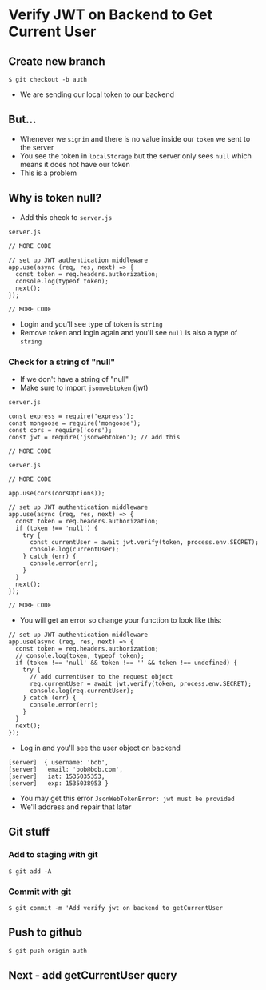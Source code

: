 # Verify JWT on Backend to Get Current User
## Create new branch
`$ git checkout -b auth`

* We are sending our local token to our backend 

## But...
* Whenever we `signin` and there is no value inside our `token` we sent to the server
* You see the token in `localStorage` but the server only sees `null` which means it does not have our token
* This is a problem 

## Why is token null?
* Add this check to `server.js`

`server.js`

```
// MORE CODE

// set up JWT authentication middleware
app.use(async (req, res, next) => {
  const token = req.headers.authorization;
  console.log(typeof token);
  next();
});

// MORE CODE
```

* Login and you'll see type of token is `string`
* Remove token and login again and you'll see `null` is also a type of `string`

### Check for a string of "null"
* If we don't have a string of "null"
* Make sure to import `jsonwebtoken` (jwt)

`server.js`

```
const express = require('express');
const mongoose = require('mongoose');
const cors = require('cors');
const jwt = require('jsonwebtoken'); // add this

// MORE CODE
```

`server.js`

```
// MORE CODE

app.use(cors(corsOptions));

// set up JWT authentication middleware
app.use(async (req, res, next) => {
  const token = req.headers.authorization;
  if (token !== 'null') {
    try {
      const currentUser = await jwt.verify(token, process.env.SECRET);
      console.log(currentUser);
    } catch (err) {
      console.error(err);
    }
  }
  next();
});

// MORE CODE
```

* You will get an error so change your function to look like this:

```
// set up JWT authentication middleware
app.use(async (req, res, next) => {
  const token = req.headers.authorization;
  // console.log(token, typeof token);
  if (token !== 'null' && token !== '' && token !== undefined) {
    try {
      // add currentUser to the request object
      req.currentUser = await jwt.verify(token, process.env.SECRET);
      console.log(req.currentUser);
    } catch (err) {
      console.error(err);
    }
  }
  next();
});
```

* Log in and you'll see the user object on backend

```
[server]  { username: 'bob',
[server]   email: 'bob@bob.com',
[server]   iat: 1535035353,
[server]   exp: 1535038953 }
```

* You may get this error `JsonWebTokenError: jwt must be provided`
* We'll address and repair that later

## Git stuff

### Add to staging with git
`$ git add -A`

### Commit with git
`$ git commit -m 'Add verify jwt on backend to getCurrentUser`

## Push to github
`$ git push origin auth`

## Next - add getCurrentUser query
